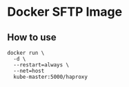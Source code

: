 # Docker SFTP Image

## How to use

```
docker run \
  -d \
  --restart=always \
  --net=host
  kube-master:5000/haproxy
```
